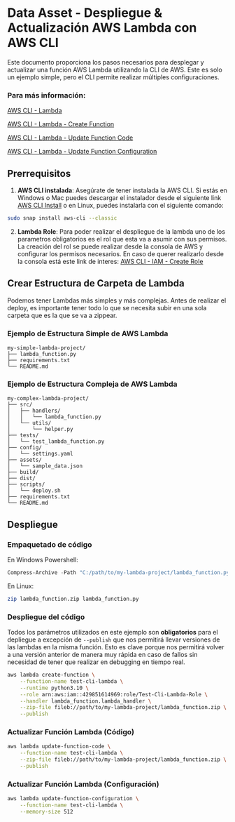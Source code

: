 
# Data Asset - Despliegue & Actualización AWS Lambda con AWS CLI

Este documento proporciona los pasos necesarios para desplegar y actualizar una función AWS Lambda utilizando la CLI de AWS.
Este es solo un ejemplo simple, pero el CLI permite realizar múltiples configuraciones. 

### Para más información:
[AWS CLI - Lambda](https://awscli.amazonaws.com/v2/documentation/api/latest/reference/lambda/index.html)

[AWS CLI - Lambda - Create Function](https://awscli.amazonaws.com/v2/documentation/api/latest/reference/lambda/create-function.html)

[AWS CLI - Lambda - Update Function Code](https://awscli.amazonaws.com/v2/documentation/api/latest/reference/lambda/update-function-code.html)

[AWS CLI - Lambda - Update Function Configuration](https://awscli.amazonaws.com/v2/documentation/api/latest/reference/lambda/update-function-configuration.html)


## Prerrequisitos

1. **AWS CLI instalada**: Asegúrate de tener instalada la AWS CLI. Si estás en Windows o Mac puedes descargar el instalador desde el siguiente link [AWS CLI Install](https://aws.amazon.com/es/cli/) o en Linux, puedes instalarla con el siguiente comando:

```sh
sudo snap install aws-cli --classic
```

2. **Lambda Role**: Para poder realizar el despliegue de la lambda uno de los parametros obligatorios es el rol que esta va a asumir con sus permisos. La creación del rol se puede realizar desde la consola de AWS y configurar los permisos necesarios.
En caso de querer realizarlo desde la consola está este link de interes: [AWS CLI - IAM - Create Role](https://awscli.amazonaws.com/v2/documentation/api/latest/reference/lambda/update-function-configuration.html)


## Crear Estructura de Carpeta de Lambda
Podemos tener Lambdas más simples y más complejas. Antes de realizar el deploy, es importante tener todo lo que se necesita subir en una sola carpeta que es la que se va a zippear.

### Ejemplo de Estructura Simple de AWS Lambda

```text
my-simple-lambda-project/
├── lambda_function.py
├── requirements.txt
└── README.md
```

### Ejemplo de Estructura Compleja de AWS Lambda

```text
my-complex-lambda-project/
├── src/
│   ├── handlers/
│   │   └── lambda_function.py
│   └── utils/
│       └── helper.py
├── tests/
│   └── test_lambda_function.py
├── config/
│   └── settings.yaml
├── assets/
│   └── sample_data.json
├── build/
├── dist/
├── scripts/
│   └── deploy.sh
├── requirements.txt
└── README.md
```

## Despliegue
### Empaquetado de código
En Windows Powershell:
```powershell
Compress-Archive -Path "C:/path/to/my-lambda-project/lambda_function.py" -DestinationPath "C:/path/to/my-lambda-project/lambda_function.zip"
```

En Linux:
```sh
zip lambda_function.zip lambda_function.py
```

### Despliegue del código
Todos los parámetros utilizados en este ejemplo son **obligatorios** para el depliegue a excepción de `--publish` que nos permitirá llevar versiones de las lambdas en la misma función. Esto es clave porque nos permitirá volver a una versión anterior de manera muy rápida en caso de fallos sin necesidad de tener que realizar en debugging en tiempo real.

```sh
aws lambda create-function \
    --function-name test-cli-lambda \
    --runtime python3.10 \
    --role arn:aws:iam::429851614969:role/Test-Cli-Lambda-Role \
    --handler lambda_function.lambda_handler \
    --zip-file fileb://path/to/my-lambda-project/lambda_function.zip \
    --publish
```

### Actualizar Función Lambda (Código)
```sh
aws lambda update-function-code \
    --function-name test-cli-lambda \
    --zip-file fileb://path/to/my-lambda-project/lambda_function.zip \
    --publish
```

### Actualizar Función Lambda (Configuración)
```sh
aws lambda update-function-configuration \
    --function-name test-cli-lambda \
    --memory-size 512
```
